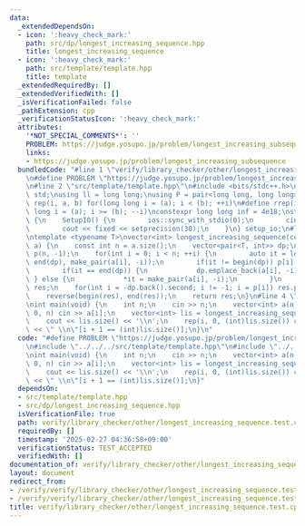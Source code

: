 ```yaml
---
data:
  _extendedDependsOn:
  - icon: ':heavy_check_mark:'
    path: src/dp/longest_increasing_sequence.hpp
    title: longest_increasing_sequence
  - icon: ':heavy_check_mark:'
    path: src/template/template.hpp
    title: template
  _extendedRequiredBy: []
  _extendedVerifiedWith: []
  _isVerificationFailed: false
  _pathExtension: cpp
  _verificationStatusIcon: ':heavy_check_mark:'
  attributes:
    '*NOT_SPECIAL_COMMENTS*': ''
    PROBLEM: https://judge.yosupo.jp/problem/longest_increasing_subsequence
    links:
    - https://judge.yosupo.jp/problem/longest_increasing_subsequence
  bundledCode: "#line 1 \"verify/library_checker/other/longest_increasing_sequence.test.cpp\"\
    \n#define PROBLEM \"https://judge.yosupo.jp/problem/longest_increasing_subsequence\"\
    \n#line 2 \"src/template/template.hpp\"\n#include <bits/stdc++.h>\nusing namespace\
    \ std;\nusing ll = long long;\nusing P = pair<long long, long long>;\n#define\
    \ rep(i, a, b) for(long long i = (a); i < (b); ++i)\n#define rrep(i, a, b) for(long\
    \ long i = (a); i >= (b); --i)\nconstexpr long long inf = 4e18;\nstruct SetupIO\
    \ {\n    SetupIO() {\n        ios::sync_with_stdio(0);\n        cin.tie(0);\n\
    \        cout << fixed << setprecision(30);\n    }\n} setup_io;\n#line 3 \"src/dp/longest_increasing_sequence.hpp\"\
    \ntemplate <typename T>\nvector<int> longest_increasing_sequence(const vector<T>&\
    \ a) {\n    const int n = a.size();\n    vector<pair<T, int>> dp;\n    vector<int>\
    \ p(n, -1);\n    for(int i = 0; i < n; ++i) {\n        auto it = lower_bound(begin(dp),\
    \ end(dp), make_pair(a[i], -i));\n        if(it != begin(dp)) p[i] = -prev(it)->second;\n\
    \        if(it == end(dp)) {\n            dp.emplace_back(a[i], -i);\n       \
    \ } else {\n            *it = make_pair(a[i], -i);\n        }\n    }\n    vector<int>\
    \ res;\n    for(int i = -dp.back().second; i != -1; i = p[i]) res.push_back(i);\n\
    \    reverse(begin(res), end(res));\n    return res;\n}\n#line 4 \"verify/library_checker/other/longest_increasing_sequence.test.cpp\"\
    \nint main(void) {\n    int n;\n    cin >> n;\n    vector<int> a(n);\n    rep(i,\
    \ 0, n) cin >> a[i];\n    vector<int> lis = longest_increasing_sequence(a);\n\
    \    cout << lis.size() << '\\n';\n    rep(i, 0, (int)lis.size()) cout << lis[i]\
    \ << \" \\n\"[i + 1 == (int)lis.size()];\n}\n"
  code: "#define PROBLEM \"https://judge.yosupo.jp/problem/longest_increasing_subsequence\"\
    \n#include \"../../../src/template/template.hpp\"\n#include \"../../../src/dp/longest_increasing_sequence.hpp\"\
    \nint main(void) {\n    int n;\n    cin >> n;\n    vector<int> a(n);\n    rep(i,\
    \ 0, n) cin >> a[i];\n    vector<int> lis = longest_increasing_sequence(a);\n\
    \    cout << lis.size() << '\\n';\n    rep(i, 0, (int)lis.size()) cout << lis[i]\
    \ << \" \\n\"[i + 1 == (int)lis.size()];\n}"
  dependsOn:
  - src/template/template.hpp
  - src/dp/longest_increasing_sequence.hpp
  isVerificationFile: true
  path: verify/library_checker/other/longest_increasing_sequence.test.cpp
  requiredBy: []
  timestamp: '2025-02-27 04:36:58+09:00'
  verificationStatus: TEST_ACCEPTED
  verifiedWith: []
documentation_of: verify/library_checker/other/longest_increasing_sequence.test.cpp
layout: document
redirect_from:
- /verify/verify/library_checker/other/longest_increasing_sequence.test.cpp
- /verify/verify/library_checker/other/longest_increasing_sequence.test.cpp.html
title: verify/library_checker/other/longest_increasing_sequence.test.cpp
---
```

